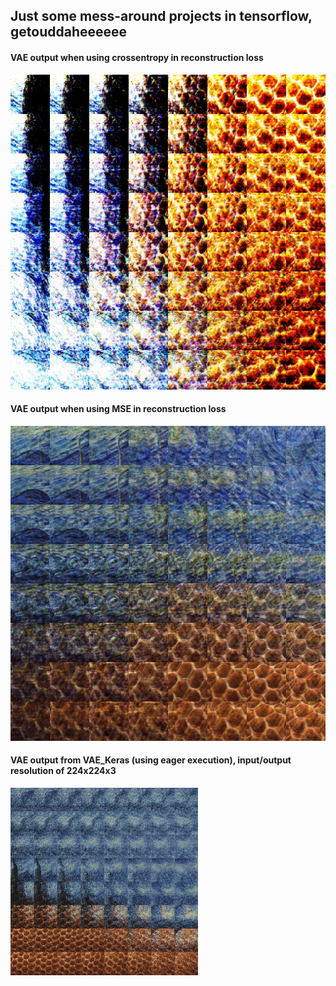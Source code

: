 ## Just some mess-around projects in tensorflow, getouddaheeeeee


#### VAE output when using crossentropy in reconstruction loss

![quad8](res/examples/quad_1.jpg)

#### VAE output when using MSE in reconstruction loss

![quad8](res/examples/quad_2.jpg)

#### VAE output from VAE_Keras (using eager execution), input/output resolution of 224x224x3

<img src="res/examples/quad_3.jpg" width="300" height="300"/>